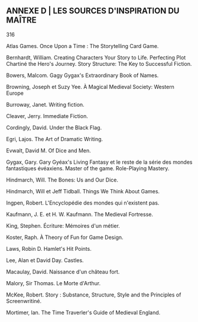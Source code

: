 ## ANNEXE D | LES SOURCES D'INSPIRATION DU MAÎTRE


316

Atlas Games. Once Upon a Time : The Storytelling
Card Game.

Bernhardt, William. Creating Characters Your Story to Life.
Perfecting Plot Chartiné the Hero's Journey. Story Structure:
The Key to Successful Fiction.

Bowers, Malcom. Gagy Gygax's Extraordinary Book of Names.

Browning, Joseph et Suzy Yee. À Magical Medieval Society:
Western Europe

Burroway, Janet. Writing fiction.

Cleaver, Jerry. Immediate Fiction.

Cordingly, David. Under the Black Flag.

Egri, Lajos. The Art of Dramatic Writing.

Evwalt, David M. Of Dice and Men.

Gygax, Gary. Gary Gyéax's Living Fantasy et le reste de la
série des mondes fantastiques évéaxiens. Master of the
game. Role-Playing Mastery.

Hindmarch, Will. The Bones: Us and Our Dice.

Hindmarch, Will et Jeff Tidball. Things We Think
About Games.

Ingpen, Robert. L'Encyclopédie des mondes qui
n'existent pas.

Kaufmann, J. E. et H. W. Kaufmann. The Medieval Fortresse.

King, Stephen. Écriture: Mémoires d'un métier.

Koster, Raph. À Theory of Fun for Game Design.

Laws, Robin D. Hamlet's Hit Points.

Lee, Alan et David Day. Castles.

Macaulay, David. Naissance d'un château fort.

Malory, Sir Thomas. Le Morte d'Arthur.

McKee, Robert. Story : Substance, Structure, Style and the
Principles of Screenwritiné.

Mortimer, lan. The Time Traverler's Guide of
Medieval England.
